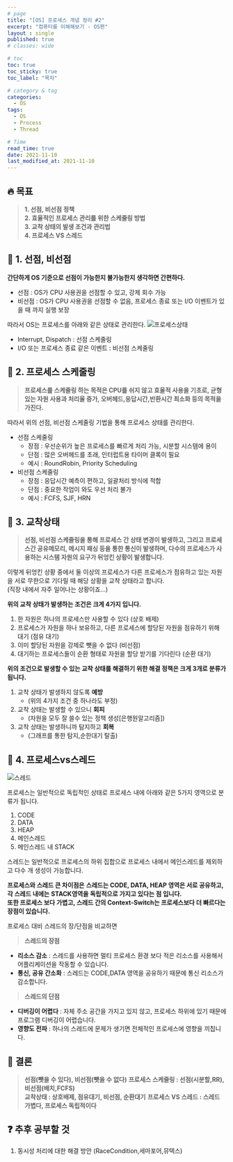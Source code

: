```yaml
---
# page
title: "[OS] 프로세스 개념 정리 #2"
excerpt: "컴퓨터를 이해해보기 - OS편"
layout : single
published: true
# classes: wide

# toc
toc: true
toc_sticky: true
toc_label: "목차"

# category & tag
categories:
  - OS
tags: 
  - OS
  - Process
  - Thread

# Time
read_time: true
date: 2021-11-10 
last_modified_at: 2021-11-10
---
```


## :fire: 목표
> **1. 선점, 비선점 정책**  
> **2. 효율적인 프로세스 관리를 위한 스케줄링 방법**  
> **3. 교착 상태의 발생 조건과 관리법**  
> **4. 프로세스 VS 스레드**  


## :speech_balloon: 1. 선점, 비선점

 **간단하게 OS 기준으로 선점이 가능한지 불가능한지 생각하면 간편하다.**  
 + 선점 : OS가 CPU 사용권을 선점할 수 있고, 강제 회수 가능
 + 비선점 : OS가 CPU 사용권을 선점할 수 없음, 프로세스 종료 또는 I/O 이벤트가 있을 때 까지 실행 보장 

따라서 OS는 프로세스를 아래와 같은 상태로 관리한다.
![프로세스상태](https://user-images.githubusercontent.com/13609011/91695344-f2dfae80-eba8-11ea-9a9b-702192316170.jpeg)
 + Interrupt, Dispatch : 선점 스케줄링
 + I/O 또는 프로세스 종료 같은 이벤트 : 비선점 스케줄링  

## :speech_balloon: 2. 프로세스 스케줄링 

  > **프로세스를 스케줄링 하는 목적은 CPU를 쉬지 않고 효율적 사용을 기초로, 균형있는 자원 사용과 처리율 증가, 오버헤드,응답시간,반환시간 최소화 등의 목적을 가진다.**  

  따라서 위의 선점, 비선점 스케줄링 기법을 통해 프로세스 상태를 관리한다.  

 + 선점 스케줄링  
    - 장점 : 우선순위가 높은 프로세스를 빠르게 처리 가능, 시분할 시스템에 용이   
    - 단점 : 많은 오버헤드를 초래, 인터럽트용 타이머 클록이 필요  
    - 예시 : RoundRobin, Priority Scheduling
 + 비선점 스케줄링  
    - 장점 : 응답시간 예측이 편하고, 일괄처리 방식에 적합
    - 단점 : 중요한 작업이 와도 우선 처리 불가  
    - 예시 : FCFS, SJF, HRN  

## :speech_balloon: 3. 교착상태 

> **선점, 비선점 스케줄링을 통해 프로세스 간 상태 변경이 발생하고, 그리고 프로세스간 공유메모리, 메시지 패싱 등을 통한 통신이 발생하며, 다수의 프로세스가 사용하는 시스템 자원의 요구가 뒤엉킨 상황이 발생합니다.**  

이렇게 뒤엉킨 상황 중에서 둘 이상의 프로세스가 다른 프로세스가 점유하고
있는 자원을 서로 무한으로 기다릴 때   해당 상황을 교착 상태라고 합니다.  
(직장 내에서 자주 일어나는 상황이죠...)  

**위의 교착 상태가 발생하는 조건은 크게 4가지 입니다.**  
1. 한 자원은 하나의 프로세스만 사용할 수 있다 (상호 배제)  
2. 프로세스가 자원을 하나 보유하고, 다른 프로세스에 할당된 자원을 점유하기 위해 대기 (점유 대기)  
3. 이미 할당된 자원을 강제로 뺏을 수 없다 (비선점)  
4. 대기하는 프로세스들이 순환 형태로 자원을 할당 받기를 기다린다 (순환 대기)  

**위의 조건으로 발생할 수 있는 교착 상태를 해결하기 위한 해결 정책은 크게 3개로 분류가 됩니다.**  
1. 교착 상태가 발생하지 않도록 **예방**   
   + (위의 4가지 조건 중 하나라도 부정)
2. 교착 상태는 발생할 수 있으니 **회피**   
   + (자원을 모두 잘 쓸수 있는 정책 생성[은행원알고리즘])  
3. 교착 상태는 발생하니까 탐지하고 **회복**   
   + (그래프를 통한 탐지,순한대기 탈출)  
 
## :speech_balloon: 4. 프로세스vs스레드

![스레드](https://upload.wikimedia.org/wikipedia/commons/thumb/a/a5/Multithreaded_process.svg/1024px-Multithreaded_process.svg.png)
  
프로세스는 일반적으로 독립적인 상태로 프로세스 내에 아래와 같은 5가지 영역으로 분류가 됩니다.
1. CODE
2. DATA
3. HEAP
4. 메인스레드
5. 메인스레드 내 STACK  
  
스레드는 일반적으로 프로세스의 하위 집합으로 프로세스 내에서 메인스레드를 제외하고 다수 개 생성이 가능합니다.  

**프로세스와 스레드 큰 차이점은** 
**스레드는 CODE, DATA, HEAP 영역은 서로 공유하고, 각 스레드 내에는** **STACK영역을 독립적으로 가지고 있다는 점 입니다.**  
**또한 프로세스 보다 가볍고, 스레드 간의 Context-Switch는 프로세스보다 더 빠르다는 장점이 있습니다.**

프로세스 대비 스레드의 장/단점을 비교하면
> **스레드의 장점**
+ **리소스 감소** : 스레드를 사용하면 멀티 프로세스 환경 보다 적은 리소스를 사용해서 어플리케이션을 작동할 수 있습니다.
+ **통신, 공유 간소화** : 스레드는 CODE,DATA 영역을 공유하기 때문에 통신 리소스가 감소합니다.  


> **스레드의 단점**
+ **디버깅이 어렵다** : 자체 주소 공간을 가지고 있지 않고, 프로세스 하위에 있기 때문에 프로그램 디버깅이 어렵습니다.
+ **영향도 전파** : 하나의 스레드에 문제가 생기면 전체적인 프로세스에 영향을 끼칩니다. 


## :memo: 결론

> **선점(뺏을 수 있다), 비선점(뺏을 수 없다)** 
> **프로세스 스케줄링 : 선점(시분할,RR), 비선점(배치,FCFS)**  
> **교착상태 : 상호배제, 점유대기, 비선점, 순환대기**
> **프로세스 VS 스레드 : 스레드 가볍다, 프로세스 독립적이다**  

## :question: 추후 공부할 것
1. 동시성 처리에 대한 해결 방안 (RaceCondition,세마포어,뮤텍스)


